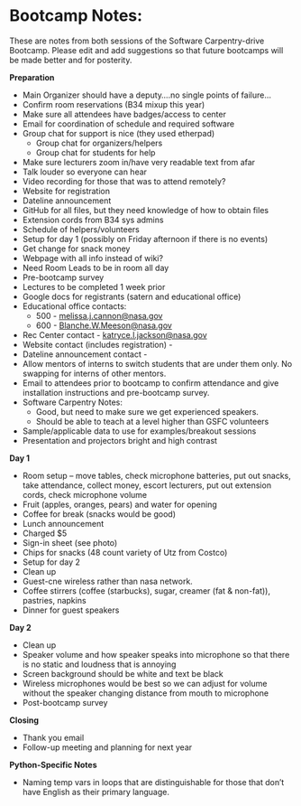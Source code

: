 # Bootcamp Notes:

These are notes from both sessions of the Software Carpentry-drive Bootcamp. Please edit and add suggestions so that future bootcamps will be made better and for posterity.
 
__Preparation__
  - Main Organizer should have a deputy….no single points of failure…
  - Confirm room reservations (B34 mixup this year)
  - Make sure all attendees have badges/access to center
  - Email for coordination of schedule and required software
  - Group chat for support is nice (they used etherpad)
    - Group chat for organizers/helpers
    - Group chat for students for help
  - Make sure lecturers zoom in/have very readable text from afar
  - Talk louder so everyone can hear
  - Video recording for those that was to attend remotely?
  - Website for registration
  - Dateline announcement
  - GitHub for all files, but they need knowledge of how to obtain files
  - Extension cords from B34 sys admins
  - Schedule of helpers/volunteers
  - Setup for day 1 (possibly on Friday afternoon if there is no events)
  - Get change for snack money
  - Webpage with all info instead of wiki?
  - Need Room Leads to be in room all day
  - Pre-bootcamp survey
  - Lectures to be completed 1 week prior
  - Google docs for registrants (satern and educational office)
  - Educational office contacts:
    - 500 - melissa.j.cannon@nasa.gov
    - 600 - Blanche.W.Meeson@nasa.gov
  - Rec Center contact - katryce.l.jackson@nasa.gov
  - Website contact (includes registration) -
  - Dateline announcement contact -
  - Allow mentors of interns to switch students that are under them only. No swapping for interns of other mentors.
  - Email to attendees prior to bootcamp to confirm attendance and give installation instructions and pre-bootcamp survey.
  - Software Carpentry Notes:
    - Good, but need to make sure we get experienced speakers.
    - Should be able to teach at a level higher than GSFC volunteers
  - Sample/applicable data to use for examples/breakout sessions
  - Presentation and projectors bright and high contrast

__Day 1__
  - Room setup – move tables, check microphone batteries, put out snacks, take attendance, collect money, escort lecturers, put out extension cords, check microphone volume
  - Fruit (apples, oranges, pears) and water for opening
  - Coffee for break (snacks would be good)
  - Lunch announcement
  - Charged $5
  - Sign-in sheet (see photo)
  - Chips for snacks (48 count variety of Utz from Costco)
  - Setup for day 2
  - Clean up
  - Guest-cne wireless rather than nasa network.
  - Coffee stirrers (coffee (starbucks), sugar, creamer (fat & non-fat)), pastries, napkins
  - Dinner for guest speakers

__Day 2__
  - Clean up
  - Speaker volume and how speaker speaks into microphone so that there is no static and loudness that is annoying
  - Screen background should be white and text be black
  - Wireless microphones would be best so we can adjust for volume without the speaker changing distance from mouth to microphone
  - Post-bootcamp survey

__Closing__
  - Thank you email
  - Follow-up meeting and planning for next year

__Python-Specific Notes__
  - Naming temp vars in loops that are distinguishable for those that don’t have English as their primary language.
